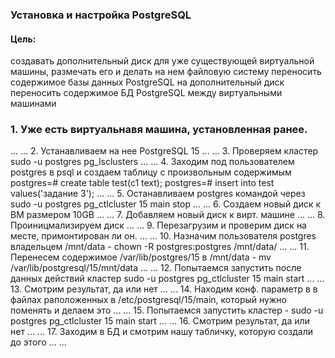 ### Установка и настройка PostgreSQL

#### Цель:
создавать дополнительный диск для уже существующей виртуальной машины, размечать его и делать на нем файловую систему
переносить содержимое базы данных PostgreSQL на дополнительный диск
переносить содержимое БД PostgreSQL между виртуальными машинами


### 1. Уже есть виртуальнавя машина, установленная ранее.
...
...
2. Устанавливаем на нее PostgreSQL 15
...
...
3. Проверяем кластер
sudo -u postgres pg_lsclusters
...
...
4. Заходим под пользователем postgres в psql и создаем таблицу с произвольным содержимым
postgres=# create table test(c1 text);
postgres=# insert into test values('задание 3');
...
...
5. Останавливаем postgres командой через sudo -u postgres pg_ctlcluster 15 main stop
...
...
6. Создаем новый диск к ВМ размером 10GB
...
...
7. Добавляем новый диск к вирт. машине
...
...
8. Проиницмализируем диск
...
...
9. Перезагрузим и проверим диск на месте, примонтирован ли он.
...
...
10. Назначим пользователя postgres владельцем /mnt/data - chown -R postgres:postgres /mnt/data/
...
...
11. Перенесем содержимое /var/lib/postgres/15 в /mnt/data - mv /var/lib/postgresql/15/mnt/data
...
...
12. Попытаемся запустить после данных действий кластер
 sudo -u postgres pg_ctlcluster 15 main start
...
...
13. Смотрим результат, да или нет
...
...
14. Находим конф. параметр в в файлах раположенных в /etc/postgresql/15/main, который нужно поменять
 и делаем это
...
...
15. Попытаемся запустить кластер - sudo -u postgres pg_ctlcluster 15 main start
...
...
16. Смотрим результат, да или нет
...
...
17. Заходим в БД и смотрим нашу табличку, которую создали до этого
...
...
